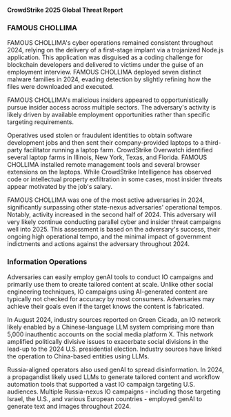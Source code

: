 **CrowdStrike 2025 Global Threat Report**

### FAMOUS CHOLLIMA

FAMOUS CHOLLIMA's cyber operations remained consistent throughout 2024, relying on the delivery of a first-stage implant via a trojanized Node.js application. This application was disguised as a coding challenge for blockchain developers and delivered to victims under the guise of an employment interview. FAMOUS CHOLLIMA deployed seven distinct malware families in 2024, evading detection by slightly refining how the files were downloaded and executed.

FAMOUS CHOLLIMA's malicious insiders appeared to opportunistically pursue insider access across multiple sectors. The adversary's activity is likely driven by available employment opportunities rather than specific targeting requirements.

Operatives used stolen or fraudulent identities to obtain software development jobs and then sent their company-provided laptops to a third-party facilitator running a laptop farm. CrowdStrike Overwatch identified several laptop farms in Illinois, New York, Texas, and Florida. FAMOUS CHOLLIMA installed remote management tools and several browser extensions on the laptops. While CrowdStrike Intelligence has observed code or intellectual property exfiltration in some cases, most insider threats appear motivated by the job's salary.

FAMOUS CHOLLIMA was one of the most active adversaries in 2024, significantly surpassing other state-nexus adversaries' operational tempos. Notably, activity increased in the second half of 2024. This adversary will very likely continue conducting parallel cyber and insider threat campaigns well into 2025. This assessment is based on the adversary's success, their ongoing high operational tempo, and the minimal impact of government indictments and actions against the adversary throughout 2024.

### Information Operations

Adversaries can easily employ genAI tools to conduct IO campaigns and primarily use them to create tailored content at scale. Unlike other social engineering techniques, IO campaigns using AI-generated content are typically not checked for accuracy by most consumers. Adversaries may achieve their goals even if the target knows the content is fabricated.

In August 2024, industry sources reported on Green Cicada, an IO network likely enabled by a Chinese-language LLM system comprising more than 5,000 inauthentic accounts on the social media platform X. This network amplified politically divisive issues to exacerbate social divisions in the lead-up to the 2024 U.S. presidential election. Industry sources have linked the operation to China-based entities using LLMs.

Russia-aligned operators also used genAI to spread disinformation. In 2024, a propagandist likely used LLMs to generate tailored content and workflow automation tools that supported a vast IO campaign targeting U.S. audiences. Multiple Russia-nexus IO campaigns - including those targeting Israel, the U.S., and various European countries - employed genAI to generate text and images throughout 2024.